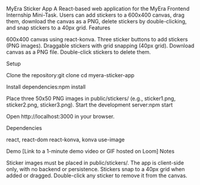 MyEra Sticker App
A React-based web application for the MyEra Frontend Internship Mini-Task. Users can add stickers to a 600x400 canvas, drag them, download the canvas as a PNG, delete stickers by double-clicking, and snap stickers to a 40px grid.
Features

600x400 canvas using react-konva.
Three sticker buttons to add stickers (PNG images).
Draggable stickers with grid snapping (40px grid).
Download canvas as a PNG file.
Double-click stickers to delete them.

Setup

Clone the repository:git clone <repo-url>
cd myera-sticker-app


Install dependencies:npm install


Place three 50x50 PNG images in public/stickers/ (e.g., sticker1.png, sticker2.png, sticker3.png).
Start the development server:npm start


Open http://localhost:3000 in your browser.

Dependencies

react, react-dom
react-konva, konva
use-image

Demo
[Link to a 1-minute demo video or GIF hosted on Loom]
Notes

Sticker images must be placed in public/stickers/.
The app is client-side only, with no backend or persistence.
Stickers snap to a 40px grid when added or dragged.
Double-click any sticker to remove it from the canvas.

